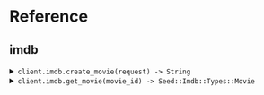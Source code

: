 # Reference
## imdb
<details><summary><code>client.imdb.create_movie(request) -> String</code></summary>
<dl>
<dd>

#### 📝 Description

<dl>
<dd>

<dl>
<dd>

Add a movie to the database using the movies/* /... path.
</dd>
</dl>
</dd>
</dl>

#### 🔌 Usage

<dl>
<dd>

<dl>
<dd>

```ruby
client.imdb.create_movie({
  title:'title',
  rating:1.1
});
```
</dd>
</dl>
</dd>
</dl>

#### ⚙️ Parameters

<dl>
<dd>

<dl>
<dd>

**request:** `Seed::Imdb::Types::CreateMovieRequest` 
    
</dd>
</dl>
</dd>
</dl>


</dd>
</dl>
</details>

<details><summary><code>client.imdb.get_movie(movie_id) -> Seed::Imdb::Types::Movie</code></summary>
<dl>
<dd>

#### 🔌 Usage

<dl>
<dd>

<dl>
<dd>

```ruby
client.imdb.get_movie();
```
</dd>
</dl>
</dd>
</dl>

#### ⚙️ Parameters

<dl>
<dd>

<dl>
<dd>

**movieId:** `String` 
    
</dd>
</dl>
</dd>
</dl>


</dd>
</dl>
</details>
